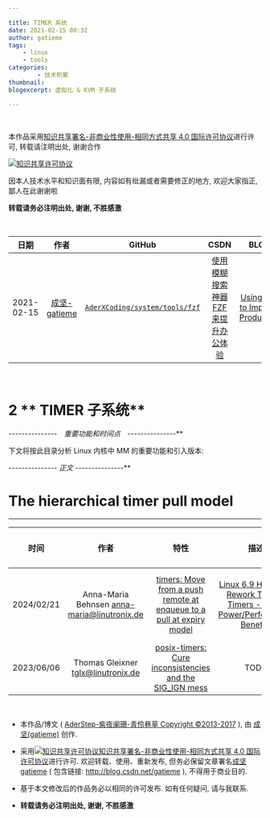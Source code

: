 ```yaml
---

title: TIMER 系统
date: 2021-02-15 00:32
author: gatieme
tags:
    - linux
    - tools
categories:
        - 技术积累
thumbnail:
blogexcerpt: 虚拟化 & KVM 子系统

---
```


<br>

本作品采用<a rel="license" href="http://creativecommons.org/licenses/by-nc-sa/4.0/">知识共享署名-非商业性使用-相同方式共享 4.0 国际许可协议</a>进行许可, 转载请注明出处, 谢谢合作

<a rel="license" href="http://creativecommons.org/licenses/by-nc-sa/4.0/"><img alt="知识共享许可协议" style="border-width:0" src="https://i.creativecommons.org/l/by-nc-sa/4.0/88x31.png" /></a>

因本人技术水平和知识面有限, 内容如有纰漏或者需要修正的地方, 欢迎大家指正, 鄙人在此谢谢啦

**转载请务必注明出处, 谢谢, 不胜感激**

<br>

| 日期 | 作者 | GitHub| CSDN | BLOG |
| ------- |:-------:|:-------:|:-------:|:-------:|
| 2021-02-15 | [成坚-gatieme](https://kernel.blog.csdn.net) | [`AderXCoding/system/tools/fzf`](https://github.com/gatieme/AderXCoding/tree/master/system/tools/fzf) | [使用模糊搜索神器 FZF 来提升办公体验](https://blog.csdn.net/gatieme/article/details/113828826) | [Using FZF to Improve Productivit](https://oskernellab.com/2021/02/15/2021/0215-0001-Using_FZF_to_Improve_Productivity)|


<br>

2   ** TIMER 子系统**
=====================




**-*-*-*-*-*-*-*-*-*-*-*-*-*-*-*　重要功能和时间点　-*-*-*-*-*-*-*-*-*-*-*-*-*-*-***





下文将按此目录分析 Linux 内核中 MM 的重要功能和引入版本:




**-*-*-*-*-*-*-*-*-*-*-*-*-*-*-* 正文 -*-*-*-*-*-*-*-*-*-*-*-*-*-*-***



# The hierarchical timer pull model
-------



| 时间 | 作者 | 特性 | 描述 | 是否合入主线 | 链接 |
|:---:|:----:|:---:|:----:|:---------:|:----:|
| 2024/02/21 | Anna-Maria Behnsen <anna-maria@linutronix.de> | [timers: Move from a push remote at enqueue to a pull at expiry model](https://git.kernel.org/pub/scm/linux/kernel/git/history/history.git/log/?id=b2cf7507e18649a30512515ec0ca89f26b2c2d0f) | [Linux 6.9 Has A Big Rework To CPU Timers - Some Power/Performance Benefits](https://www.phoronix.com/news/Linux-6.9-Timers-Rework) | v11 ☐☑✓ 6.9-rc1 | [2024/01/15, LORE v10,00/20](https://lore.kernel.org/all/20240115143743.27827-1-anna-maria@linutronix.de/)<br>*-*-*-*-*-*-*-* <br>[2024/02/21, LORE v11,0/20](https://lore.kernel.org/all/20240221090548.36600-1-anna-maria@linutronix.de) |
| 2023/06/06 | Thomas Gleixner <tglx@linutronix.de> | [posix-timers: Cure inconsistencies and the SIG_IGN mess](https://lore.kernel.org/all/20230606132949.068951363@linutronix.de) | TODO | v1 ☐☑✓ | [LORE v1,0/45](https://lore.kernel.org/all/20230606132949.068951363@linutronix.de)<br>*-*-*-*-*-*-*-* <br>[LORE v2,00/50](https://lore.kernel.org/lkml/20240410164558.316665885@linutronix.de) |











<br>

*   本作品/博文 ( [AderStep-紫夜阑珊-青伶巷草 Copyright ©2013-2017](http://blog.csdn.net/gatieme) ), 由 [成坚(gatieme)](http://blog.csdn.net/gatieme) 创作.

*   采用<a rel="license" href="http://creativecommons.org/licenses/by-nc-sa/4.0/"><img alt="知识共享许可协议" style="border-width:0" src="https://i.creativecommons.org/l/by-nc-sa/4.0/88x31.png" /></a><a rel="license" href="http://creativecommons.org/licenses/by-nc-sa/4.0/">知识共享署名-非商业性使用-相同方式共享 4.0 国际许可协议</a>进行许可. 欢迎转载、使用、重新发布, 但务必保留文章署名[成坚gatieme](http://blog.csdn.net/gatieme) ( 包含链接: http://blog.csdn.net/gatieme ), 不得用于商业目的.

*   基于本文修改后的作品务必以相同的许可发布. 如有任何疑问, 请与我联系.

*   **转载请务必注明出处, 谢谢, 不胜感激**
<br>
